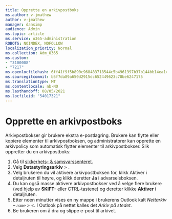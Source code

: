 ```yaml
---
title: Opprette en arkivpostboks
ms.author: v-jmathew
author: v-jmathew
manager: dansimp
audience: Admin
ms.topic: article
ms.service: o365-administration
ROBOTS: NOINDEX, NOFOLLOW
localization_priority: Normal
ms.collection: Adm_O365
ms.custom:
- "3100008"
- "7217"
ms.openlocfilehash: 6ff41f9f5b890c968483718544c5b4961397b37b144bb14ea1451d7aac24ebb7
ms.sourcegitcommit: b5f7da89a650d2915dc652449623c78be6247175
ms.translationtype: MT
ms.contentlocale: nb-NO
ms.lasthandoff: 08/05/2021
ms.locfileid: "54017321"
---
```

# <a name="create-an-archive-mailbox"></a>Opprette en arkivpostboks

Arkivpostbokser gir brukere ekstra e-postlagring. Brukere kan flytte eller kopiere elementer til arkivpostboksen, og administratorer kan opprette en arkivpolicy som automatisk flytter elementer til arkivpostbokser. Slik oppretter du en arkivpostboks:

1. Gå til [sikkerhets- & samsvarssenteret]( https://go.microsoft.com/fwlink/p/?linkid=2077143).
2. Velg **Datastyringsarkiv**  >  .
3. Velg brukeren du vil aktivere arkivpostboksen for, klikk Aktiver  i detaljruten til høyre, og klikk deretter **Ja** i advarselsboksen.
4. Du kan også masse aktivere arkivpostbokser ved å velge flere brukere (ved hjelp av **SKIFT-** eller CTRL-tastene) og deretter klikke **Aktiver** i detaljruten. 
5. Etter noen minutter vises en ny mappe i brukerens Outlook kalt *Nettarkiv – `name` > <*. I Outlook på nettet kalles det *Arkiv på stedet*.
6. Be brukeren om å dra og slippe e-post til arkivet.
